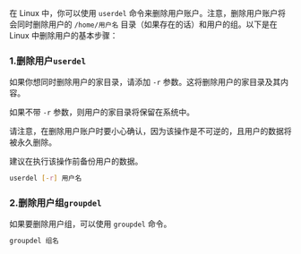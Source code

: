 在 Linux 中，你可以使用 `userdel` 命令来删除用户账户。注意，删除用户账户将会同时删除用户的 `/home/用户名` 目录（如果存在的话）和用户的组。以下是在 Linux 中删除用户的基本步骤：

### 1.删除用户`userdel`

如果你想同时删除用户的家目录，请添加 `-r` 参数。这将删除用户的家目录及其内容。

如果不带 `-r` 参数，则用户的家目录将保留在系统中。

请注意，在删除用户账户时要小心确认，因为该操作是不可逆的，且用户的数据将被永久删除。

建议在执行该操作前备份用户的数据。

```bash
userdel [-r] 用户名
```



### 2.删除用户组`groupdel`

如果要删除用户组，可以使用 `groupdel` 命令。

```bash
groupdel 组名
```


